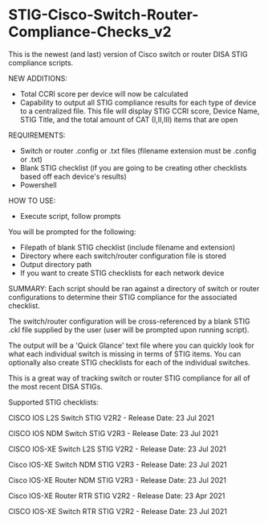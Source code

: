 # STIG-Cisco-Switch-Router-Compliance-Checks_v2
This is the newest (and last) version of Cisco switch or router DISA STIG compliance scripts.

NEW ADDITIONS:
- Total CCRI score per device will now be calculated
- Capability to output all STIG compliance results for each type of device to a centralized file. This file will display STIG CCRI score, Device Name, STIG Title, and the total amount of CAT (I,II,III) items that are open

REQUIREMENTS:
- Switch or router .config or .txt files (filename extension must be .config or .txt)
- Blank STIG checklist (if you are going to be creating other checklists based off each device's results)
- Powershell

HOW TO USE:
- Execute script, follow prompts

You will be prompted for the following:
- Filepath of blank STIG checklist (include filename and extension)
- Directory where each switch/router configuration file is stored
- Output directory path
- If you want to create STIG checklists for each network device

SUMMARY:
Each script should be ran against a directory of switch or router configurations to determine their STIG compliance for the associated checklist.

The switch/router configuration will be cross-referenced by a blank STIG .ckl file supplied by the user (user will be prompted upon running script).

The output will be a 'Quick Glance' text file where you can quickly look for what each individual switch is missing in terms of STIG items. You can optionally also create STIG checklists for each of the individual switches.

This is a great way of tracking switch or router STIG compliance for all of the most recent DISA STIGs.

Supported STIG checklists:

CISCO IOS L2S Switch STIG V2R2 - Release Date: 23 Jul 2021

CISCO IOS NDM Switch STIG V2R3 - Release Date: 23 Jul 2021

CISCO IOS-XE Switch L2S STIG V2R2 - Release Date: 23 Jul 2021

Cisco IOS-XE Switch NDM STIG V2R3 - Release Date: 23 Jul 2021

Cisco IOS-XE Router NDM STIG V2R3 - Release Date: 23 Jul 2021

Cisco IOS-XE Router RTR STIG V2R2 - Release Date: 23 Apr 2021

CISCO IOS-XE Switch RTR STIG V2R2 - Release Date: 23 Jul 2021
